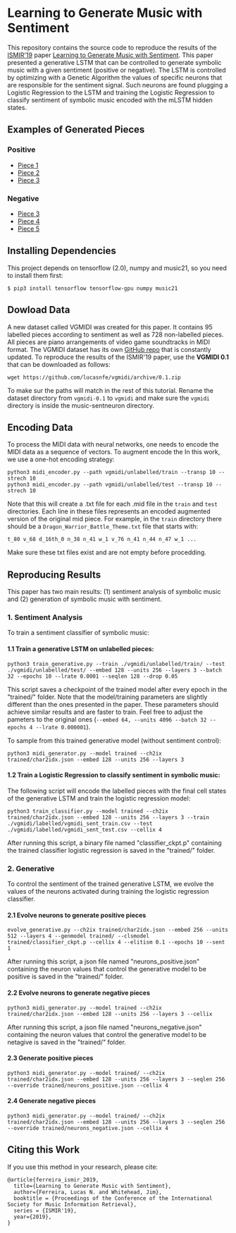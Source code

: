 # Learning to Generate Music with Sentiment

This repository contains the source code to reproduce the results of the [ISMIR'19](https://ismir2019.ewi.tudelft.nl/)
paper [Learning to Generate Music with Sentiment](http://www.lucasnferreira.com/papers/2019/ismir-learning.pdf).
This paper presented a generative LSTM that can be controlled to generate symbolic music with a given sentiment
(positive or negative). The LSTM is controlled by optimizing with a Genetic Algorithm the values of specific neurons that are responsible
for the sentiment signal. Such neurons are found plugging a Logistic Regression to the LSTM and training the
Logistic Regression to classify sentiment of symbolic music encoded with the mLSTM hidden states.

## Examples of Generated Pieces

### Positive 
- [Piece 1](https://raw.githubusercontent.com/lucasnfe/music-sentneuron/master/generated/generated_pos1.wav)
- [Piece 2](https://raw.githubusercontent.com/lucasnfe/music-sentneuron/master/generated/generated_pos2.wav)
- [Piece 3](https://raw.githubusercontent.com/lucasnfe/music-sentneuron/master/generated/generated_pos3.wav)

### Negative
- [Piece 3](https://raw.githubusercontent.com/lucasnfe/music-sentneuron/master/generated/generated_neg1.wav)
- [Piece 4](https://raw.githubusercontent.com/lucasnfe/music-sentneuron/master/generated/generated_neg2.wav)
- [Piece 5](https://raw.githubusercontent.com/lucasnfe/music-sentneuron/master/generated/generated_neg3.wav)

## Installing Dependencies

This project depends on tensorflow (2.0), numpy and music21, so you need to install them first:

```
$ pip3 install tensorflow tensorflow-gpu numpy music21
```

## Dowload Data

A new dataset called VGMIDI was created for this paper. It contains 95 labelled pieces according to sentiment as well as 728
non-labelled pieces. All pieces are piano arrangements of video game soundtracks in MIDI format. The VGMIDI dataset has its
own [GitHub repo](https://github.com/lucasnfe/vgmidi) that is constantly updated. To reproduce the results of the ISMIR'19 paper, 
use the **VGMIDI 0.1** that can be downloaded as follows:

```
wget https://github.com/lucasnfe/vgmidi/archive/0.1.zip
```

To make sur the paths will match in the rest of this tutorial. Rename the dataset directory from `vgmidi-0.1` to `vgmidi` and make sure the `vgmidi` directory is inside the music-sentneuron directory.

## Encoding Data

To process the MIDI data with neural networks, one needs to encode the MIDI data as a sequence of vectors. To augment encode the In this work, we use a one-hot encoding strategy:

```
python3 midi_encoder.py --path vgmidi/unlabelled/train --transp 10 --strech 10
python3 midi_encoder.py --path vgmidi/unlabelled/test --transp 10 --strech 10
```

Note that this will create a .txt file for each .mid file in the `train` and `test` directories. Each line in these files represents an encoded augmented version of the original mid piece. For example, in the `train` directory there should be a `Dragon_Warrior_Battle_Theme.txt` file that starts with:

```
t_80 v_68 d_16th_0 n_38 n_41 w_1 v_76 n_41 n_44 n_47 w_1 ...
```

Make sure these txt files exist and are not empty before procedding. 

## Reproducing Results

This paper has two main results: (1) sentiment analysis of symbolic music and (2) generation of symbolic
music with sentiment.

### 1. Sentiment Analysis

To train a sentiment classifier of symbolic music:

#### 1.1 Train a generative LSTM on unlabelled pieces:

```
python3 train_generative.py --train ./vgmidi/unlabelled/train/ --test ./vgmidi/unlabelled/test/ --embed 128 --units 256 --layers 3 --batch 32 --epochs 10 --lrate 0.0001 --seqlen 128 --drop 0.05
```
This script saves a checkpoint of the trained model after every epoch in the "trained/" folder. Note that the model/training parameters are slightly different than the ones presented in the paper. These parameters should achieve similar results and are faster to train. Feel free to adjust the pameters to the original ones (`--embed 64, --units 4096 --batch 32 --epochs 4 --lrate 0.000001`). 

To sample from this trained generative model (without sentiment control):
```
python3 midi_generator.py --model trained --ch2ix trained/char2idx.json --embed 128 --units 256 --layers 3
```

#### 1.2 Train a Logistic Regression to classify sentiment in symbolic music:

The following script will encode the labelled pieces with the final cell states of the generative LSTM and train the logistic regression model:

```
python3 train_classifier.py --model trained --ch2ix trained/char2idx.json --embed 128 --units 256 --layers 3 --train ./vgmidi/labelled/vgmidi_sent_train.csv --test ./vgmidi/labelled/vgmidi_sent_test.csv --cellix 4
```

After running this script, a binary file named "classifier_ckpt.p" containing the trained classifier logistic regression is saved in the "trained/" folder.

### 2. Generative

To control the sentiment of the trained generative LSTM, we evolve the values of the neurons activated during
training the logistic regression classifier.

#### 2.1 Evolve neurons to generate positive pieces

```
evolve_generative.py --ch2ix trained/char2idx.json --embed 256 --units 512 --layers 4 --genmodel trained/ --clsmodel trained/classifier_ckpt.p --cellix 4 --elitism 0.1 --epochs 10 --sent 1
```

After running this script, a json file named "neurons_positive.json" containing the neuron values that control the generative model to be positive is saved in the "trained/" folder.

#### 2.2 Evolve neurons to generate negative pieces

```
python3 midi_generator.py --model trained --ch2ix trained/char2idx.json --embed 128 --units 256 --layers 3 --cellix
```

After running this script, a json file named "neurons_negative.json" containing the neuron values that control the generative model to be netagive is saved in the "trained/" folder.

#### 2.3 Generate positive pieces

```
python3 midi_generator.py --model trained/ --ch2ix trained/char2idx.json --embed 128 --units 256 --layers 3 --seqlen 256 --override trained/neurons_positive.json --cellix 4
```

#### 2.4 Generate negative pieces

```
python3 midi_generator.py --model trained/ --ch2ix trained/char2idx.json --embed 128 --units 256 --layers 3 --seqlen 256 --override trained/neurons_negative.json --cellix 4
```

## Citing this Work

If you use this method in your research, please cite:

```
@article{ferreira_ismir_2019,
  title={Learning to Generate Music with Sentiment},
  author={Ferreira, Lucas N. and Whitehead, Jim},
  booktitle = {Proceedings of the Conference of the International Society for Music Information Retrieval},
  series = {ISMIR'19},
  year={2019},
}
```
